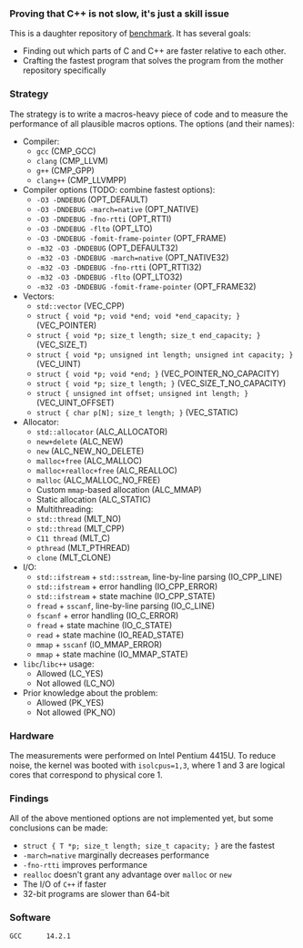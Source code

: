 ### Proving that C++ is not slow, it's just a skill issue

This is a daughter repository of [benchmark](https://github.com/kyrylo-sovailo/benchmark). It has several goals:
 - Finding out which parts of C and C++ are faster relative to each other.
 - Crafting the fastest program that solves the program from the mother repository specifically

### Strategy

The strategy is to write a macros-heavy piece of code and to measure the performance of all plausible macros options. The options (and their names):
 - Compiler:
    - `gcc` (CMP_GCC)
    - `clang` (CMP_LLVM)
    - `g++` (CMP_GPP)
    - `clang++` (CMP_LLVMPP)
 - Compiler options (TODO: combine fastest options):
    - `-O3 -DNDEBUG` (OPT_DEFAULT)
    - `-O3 -DNDEBUG -march=native` (OPT_NATIVE)
    - `-O3 -DNDEBUG -fno-rtti` (OPT_RTTI)
    - `-O3 -DNDEBUG -flto` (OPT_LTO)
    - `-O3 -DNDEBUG -fomit-frame-pointer` (OPT_FRAME)
    - `-m32 -O3 -DNDEBUG` (OPT_DEFAULT32)
    - `-m32 -O3 -DNDEBUG -march=native` (OPT_NATIVE32)
    - `-m32 -O3 -DNDEBUG -fno-rtti` (OPT_RTTI32)
    - `-m32 -O3 -DNDEBUG -flto` (OPT_LTO32)
    - `-m32 -O3 -DNDEBUG -fomit-frame-pointer` (OPT_FRAME32)
 - Vectors:
    - `std::vector` (VEC_CPP)
    - `struct { void *p; void *end; void *end_capacity; }` (VEC_POINTER)
    - `struct { void *p; size_t length; size_t end_capacity; }` (VEC_SIZE_T)
    - `struct { void *p; unsigned int length; unsigned int capacity; }` (VEC_UINT)
    - `struct { void *p; void *end; }` (VEC_POINTER_NO_CAPACITY)
    - `struct { void *p; size_t length; }` (VEC_SIZE_T_NO_CAPACITY)
    - `struct { unsigned int offset; unsigned int length; }` (VEC_UINT_OFFSET)
    - `struct { char p[N]; size_t length; }` (VEC_STATIC)
 - Allocator:
      - `std::allocator` (ALC_ALLOCATOR)
      - `new+delete` (ALC_NEW)
      - `new` (ALC_NEW_NO_DELETE)
      - `malloc+free` (ALC_MALLOC)
      - `malloc+realloc+free` (ALC_REALLOC)
      - `malloc` (ALC_MALLOC_NO_FREE)
      - Custom `mmap`-based allocation (ALC_MMAP)
      - Static allocation (ALC_STATIC)
      - Multithreading:
      - `std::thread` (MLT_NO)
      - `std::thread` (MLT_CPP)
      - `C11 thread` (MLT_C)
      - `pthread` (MLT_PTHREAD)
      - `clone` (MLT_CLONE)
 - I/O:
    - `std::ifstream` + `std::sstream`, line-by-line parsing (IO_CPP_LINE)
    - `std::ifstream` + error handling (IO_CPP_ERROR)
    - `std::ifstream` + state machine (IO_CPP_STATE)
    - `fread` + `sscanf`, line-by-line parsing (IO_C_LINE)
    - `fscanf` + error handling (IO_C_ERROR)
    - `fread` + state machine (IO_C_STATE)
    - `read` + state machine (IO_READ_STATE)
    - `mmap` + `sscanf` (IO_MMAP_ERROR)
    - `mmap` + state machine (IO_MMAP_STATE)
  - `libc`/`libc++` usage:
    - Allowed (LC_YES)
    - Not allowed (LC_NO)
 - Prior knowledge about the problem:
    - Allowed (PK_YES)
    - Not allowed (PK_NO)

### Hardware

The measurements were performed on Intel Pentium 4415U. To reduce noise, the kernel was booted with `isolcpus=1,3`, where 1 and 3 are logical cores that correspond to physical core 1.

### Findings

All of the above mentioned options are not implemented yet, but some conclusions can be made:
 - `struct { T *p; size_t length; size_t capacity; }` are the fastest
 - `-march=native` marginally decreases performance
 - `-fno-rtti` improves performance
 - `realloc` doesn't grant any advantage over `malloc` or `new`
 - The I/O of `C++` if faster
 - 32-bit programs are slower than 64-bit

### Software
```
GCC      14.2.1
```